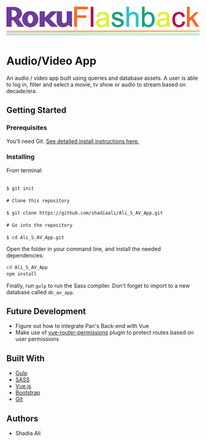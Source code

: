 ![Roku Flashback logo](https://github.com/shadiaali/Ali_S_AV_App/blob/master/images/peng.png)


# Audio/Video App

 An audio / video app built using queries and database assets.  A user is able to log in, filter and select a movie, tv show or audio to stream based on decade/era.  

## Getting Started

### Prerequisites

You’ll need Git.
[See detailed install instructions here.](https://gist.github.com/derhuerst/1b15ff4652a867391f03)

### Installing

From terminal:

```# Initialize git

$ git init

# Clone this repository

$ git clone https://github.com/shadiaali/Ali_S_AV_App.git

# Go into the repository

$ cd Ali_S_AV_App.git

```

Open the folder in your command line, and install the needed dependencies:

```bash
cd Ali_S_AV_App
npm install
```

Finally, run `gulp` to run the Sass compiler. Don't forget to import to a new database called `db_av_app`.


## Future Development

* Figure out how to integrate Pan's Back-end with Vue
* Make use of [vue-router-permissions](https://www.npmjs.com/package/vue-router-permissions) plugin to protect routes based on user permissions


## Built With

* [Gulp](https://gulpjs.com/)
* [SASS](https://sass-lang.com/)
* [Vue.js](https://vuejs.org/)
* [Bootstrap](https://bootstrap.com/)
* [Git](https://git-scm.com/)

## Authors

* Shadia Ali
